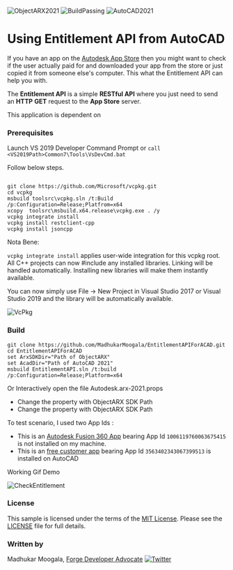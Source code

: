 ![ObjectARX2021](https://img.shields.io/badge/ObjectARX-2021-brightgreen.svg)
![BuildPassing](https://img.shields.io/badge/build-passing-brightgreen.svg)
![AutoCAD2021](https://img.shields.io/badge/AutoCAD-2021-blue.svg)

# Using Entitlement API from AutoCAD

If you have an app on the [Autodesk App Store](https://apps.autodesk.com/en) then you might want to check if the user actually paid for and downloaded your app from the store or just copied it from someone else's computer. This what the Entitlement API can help you with.

The **Entitlement API** is a simple **RESTful API** where you just need to send an **HTTP** **GET** request to the **App Store** server.

This application is dependent on 

### Prerequisites

Launch VS 2019 Developer Command Prompt or `call <VS2019Path>Common7\Tools\VsDevCmd.bat`

Follow below steps.

```

git clone https://github.com/Microsoft/vcpkg.git
cd vcpkg
msbuild toolsrc\vcpkg.sln /t:Build /p:Configuration=Release;Platfrom=x64
xcopy  toolsrc\msbuild.x64.release\vcpkg.exe . /y
vcpkg integrate install
vcpkg install restclient-cpp
vcpkg install jsoncpp

```

Nota Bene: 

`vcpkg integrate install`  applies user-wide integration for this vcpkg root.
All C++ projects can now #include any installed libraries.
Linking will be handled automatically.
Installing new libraries will make them instantly available.

You can now simply use File -> New Project in Visual Studio 2017 or Visual Studio 2019 and the library will be automatically available.

![VcPkg](https://github.com/MadhukarMoogala/EntitlementAPIForACAD/blob/master/VcPkg.png)

###  Build 

```
git clone https://github.com/MadhukarMoogala/EntitlementAPIForACAD.git
cd EntitlementAPIForACAD
set ArxSDKDir="Path of ObjectARX"
set AcadDir="Path of AutoCAD 2021"
msbuild EntitlementAPI.sln /t:build /p:Configuration=Release;Platform=x64
```

Or Interactively open the file Autodesk.arx-2021.props
- Change the property <ArxSdkDir></ArxSdkDir> with ObjectARX  SDK Path
- Change the property <AcadDir></AcadDir> with ObjectARX  SDK Path

To test scenario, I used two App Ids :
- This is an [Autodesk Fusion 360 App](https://apps.autodesk.com/FUSION/en/Detail/Index?id=1006119760063675415) bearing App Id `1006119760063675415` is not installed on my machine.
- This is an [free customer app](https://apps.autodesk.com/ACD/en/Detail/Index?id=3563402343067399513&appLang=en&os=Win32_64) bearing App Id `3563402343067399513` is installed on AutoCAD

Working Gif Demo

![CheckEntitlement](https://github.com/MadhukarMoogala/EntitlementAPIForACAD/blob/master/CheckEntitlement.gif)

### License

This sample is licensed under the terms of the [MIT License](http://opensource.org/licenses/MIT). Please see the [LICENSE](https://github.com/MadhukarMoogala/EntitlementAPIForACAD/blob/master/LICENSE) file for full details.

### Written by

Madhukar Moogala, [Forge Developer Advocate](http://forge.autodesk.com/)
[![Twitter](https://img.shields.io/twitter/url/https/twitter.com/galakar.svg?style=social&label=Follow%20%40galakar)](https://twitter.com/galakar)






